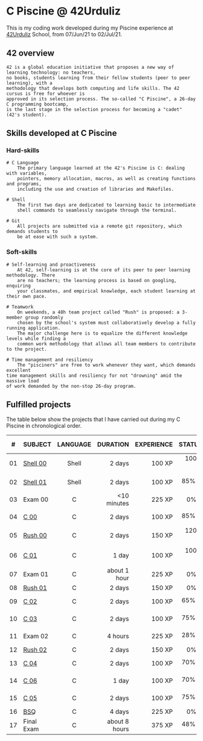 # C Piscine @ 42Urduliz

This is my coding work developed during my Piscine experience at [42Urduliz](https://www.42urduliz.com/) School, from 07/Jun/21 to 02/Jul/21.

## 42 overview

	42 is a global education initiative that proposes a new way of learning technology: no teachers,
	no books, students learning from their fellow students (peer to peer learning), with a
	methodology that develops both computing and life skills. The 42 cursus is free for whoever is
	approved in its selection process. The so-called "C Piscine", a 26-day C programming bootcamp,
	is the last stage in the selection process for becoming a "cadet" (42's student).

## Skills developed at C Piscine

### Hard-skills
	# C Language
		The primary language learned at the 42's Piscine is C: dealing with variables,
		pointers, memory allocation, macros, as well as creating functions and programs,
		including the use and creation of libraries and Makefiles.

	# Shell
		The first two days are dedicated to learning basic to intermediate
		shell commands to seamlessly navigate through the terminal.

	# Git
		All projects are submitted via a remote git repository, which demands students to
		be at ease with such a system.

### Soft-skills
	# Self-learning and proactiveness
		At 42, self-learning is at the core of its peer to peer learning methodology. There
		are no teachers; the learning process is based on googling, enquiring
		your classmates, and empirical knowledge, each student learning at their own pace.

	# Teamwork
		On weekends, a 48h team project called "Rush" is proposed: a 3-member group randomly
		chosen by the school's system must collaboratively develop a fully running application.
		The major challenge here is to equalize the different knowledge levels while finding a
		common work methodology that allows all team members to contribute to the project.

	# Time management and resiliency
		The "pisciners" are free to work whenever they want, which demands excellent
    time management skills and resiliency for not "drowning" amid the massive load
    of work demanded by the non-stop 26-day program.

## Fulfilled projects

The table below show the projects that I have carried out during my C Piscine in chronological order.

|#	|SUBJECT							|LANGUAGE	|DURATION		|EXPERIENCE	|STATUS						|ATTAINED LEVEL	|
|:-:|:--								|:-:		|--:			|--:		|--:						|:--			|
|01	|[Shell 00](./c_piscine_shell_00)	|Shell		|2 days	|100 XP		|100% :heavy_check_mark:	|level 0 - 88%	|
|02	|[Shell 01](./c_piscine_shell_01)	|Shell		|2 days	|100 XP		|85% :heavy_check_mark:	|level 1 - 55%	|
|03	|Exam 00							|C			|<10 minutes	|225 XP		|0% :x:		|-             	|
|04	|[C 00](./c_piscine_c_00)			|C			|2 days	|100 XP		|85% :heavy_check_mark:	|level 2 - 13%	|
|05	|[Rush 00](./c_piscine_rush_00)		|C			|2 days			|150 XP		|120% :heavy_check_mark:						|level 3 - 32%	|
|06	|[C 01](./c_piscine_c_01)			|C			|1 day	|100 XP		|100% :heavy_check_mark:	|level 3 - 98%	|
|07	|Exam 01							|C			|about 1 hour	|225 XP		|0% :x:		|-            	|
|08	|[Rush 01](./c_piscine_rush_01)		|C			|2 days			|150 XP		|0% :x:						|-				|
|09	|[C 02](./c_piscine_c_02)			|C			|2 days	|100 XP		|65% :heavy_check_mark:		|level 4 - 32%	|
|10	|[C 03](./c_piscine_c_03)			|C			|2 days	|100 XP		|75% :heavy_check_mark:	|level 4 - 72%	|
|11	|Exam 02							|C			|4 hours	|225 XP		|28% :heavy_check_mark:		|level 5 - 04%	|
|12	|[Rush 02](./c_piscine_rush_02)		|C			|2 days			|150 XP		|0% :x:					|-				|
|13	|[C 04](./c_piscine_c_04)			|C			|2 days	|100 XP		|70% :heavy_check_mark:	|level 5 - 37%	|
|14	|[C 06](./c_piscine_c_06)			|C			|1 day	|100 XP		|70% :heavy_check_mark:	|level 5 - 70%	|
|15	|[C 05](./c_piscine_c_05)			|C			|2 days	|100 XP		|75% :heavy_check_mark:		|level 6 - 05%	|
|16	|[BSQ](./c_piscine_BSQ)			|C			|4 days	|225 XP		|0% :x:		|-          	|
|17	|Final Exam							|C			|about 8 hours	|375 XP		|48% :heavy_check_mark:		|level 6 - 79%	|

